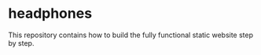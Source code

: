 # headphones
This repository contains how to build the fully functional static website step by step.
